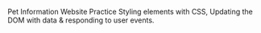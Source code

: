 Pet Information Website
Practice Styling elements with CSS, Updating the DOM with data &amp; responding to user events.
